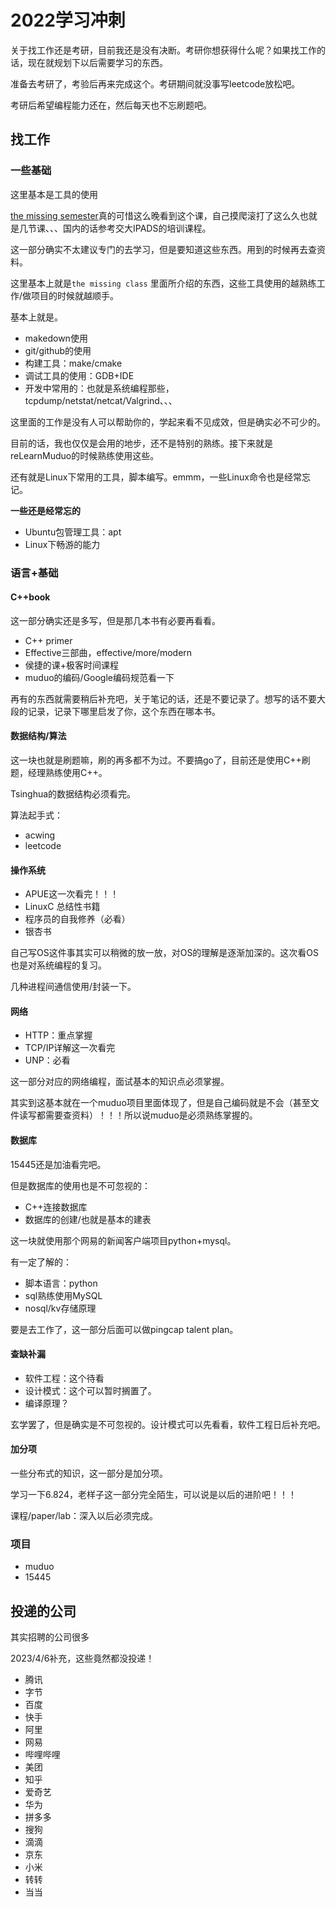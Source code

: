 # 2022学习冲刺

关于找工作还是考研，目前我还是没有决断。考研你想获得什么呢？如果找工作的话，现在就规划下以后需要学习的东西。



准备去考研了，考验后再来完成这个。考研期间就没事写leetcode放松吧。



考研后希望编程能力还在，然后每天也不忘刷题吧。



## 找工作

### 一些基础

这里基本是工具的使用



[the missing semester](https://missing.csail.mit.edu/)真的可惜这么晚看到这个课，自己摸爬滚打了这么久也就是几节课、、、国内的话参考交大IPADS的培训课程。



这一部分确实不太建议专门的去学习，但是要知道这些东西。用到的时候再去查资料。





这里基本上就是`the missing class` 里面所介绍的东西，这些工具使用的越熟练工作/做项目的时候就越顺手。

基本上就是。

* makedown使用
* git/github的使用
* 构建工具：make/cmake
* 调试工具的使用：GDB+IDE
* 开发中常用的：也就是系统编程那些，tcpdump/netstat/netcat/Valgrind、、、

这里面的工作是没有人可以帮助你的，学起来看不见成效，但是确实必不可少的。



目前的话，我也仅仅是会用的地步，还不是特别的熟练。接下来就是reLearnMuduo的时候熟练使用这些。

还有就是Linux下常用的工具，脚本编写。emmm，一些Linux命令也是经常忘记。





**一些还是经常忘的**        

* Ubuntu包管理工具：apt
* Linux下畅游的能力









### 语言+基础

#### C++book

这一部分确实还是多写，但是那几本书有必要再看看。

* C++ primer
* Effective三部曲，effective/more/modern
* 侯捷的课+极客时间课程
* muduo的编码/Google编码规范看一下

再有的东西就需要稍后补充吧，关于笔记的话，还是不要记录了。想写的话不要大段的记录，记录下哪里启发了你，这个东西在哪本书。







#### 数据结构/算法

这一块也就是刷题嘛，刷的再多都不为过。不要搞go了，目前还是使用C++刷题，经理熟练使用C++。

Tsinghua的数据结构必须看完。



算法起手式：

* acwing
* leetcode







#### 操作系统

* APUE这一次看完！！！
* LinuxC 总结性书籍
* 程序员的自我修养（必看）
* 银杏书

自己写OS这件事其实可以稍微的放一放，对OS的理解是逐渐加深的。这次看OS也是对系统编程的复习。



几种进程间通信使用/封装一下。



#### 网络

* HTTP：重点掌握
* TCP/IP详解这一次看完
* UNP：必看

这一部分对应的网络编程，面试基本的知识点必须掌握。



其实到这基本就在一个muduo项目里面体现了，但是自己编码就是不会（甚至文件读写都需要查资料）！！！所以说muduo是必须熟练掌握的。



#### 数据库

15445还是加油看完吧。



但是数据库的使用也是不可忽视的：

* C++连接数据库
* 数据库的创建/也就是基本的建表

这一块就使用那个网易的新闻客户端项目python+mysql。





有一定了解的：

* 脚本语言：python
* sql熟练使用MySQL
* nosql/kv存储原理



要是去工作了，这一部分后面可以做pingcap talent plan。



#### 查缺补漏

* 软件工程：这个待看
* 设计模式：这个可以暂时搁置了。
* 编译原理？

玄学罢了，但是确实是不可忽视的。设计模式可以先看看，软件工程日后补充吧。





#### 加分项

一些分布式的知识，这一部分是加分项。

学习一下6.824，老样子这一部分完全陌生，可以说是以后的进阶吧！！！



课程/paper/lab：深入以后必须完成。





### 项目

* muduo
* 15445





## 投递的公司

其实招聘的公司很多

2023/4/6补充，这些竟然都没投递！

* 腾讯
* 字节
* 百度
* 快手
* 阿里
* 网易
* 哔哩哔哩
* 美团
* 知乎
* 爱奇艺
* 华为
* 拼多多
* 搜狗
* 滴滴
* 京东
* 小米
* 转转
* 当当



